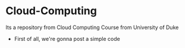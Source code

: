 # Cloud-Computing
Its a repository from Cloud Computing Course from University of Duke

* First of all, we're gonna post a simple code 
